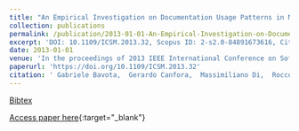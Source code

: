 ```yaml
---
title: "An Empirical Investigation on Documentation Usage Patterns in Maintenance Tasks"
collection: publications
permalink: /publication/2013-01-01-An-Empirical-Investigation-on-Documentation-Usage-Patterns-in-Maintenance-Tasks
excerpt: 'DOI: 10.1109/ICSM.2013.32, Scopus ID: 2-s2.0-84891673616, Cited by: 4'
date: 2013-01-01
venue: 'In the proceedings of 2013 IEEE International Conference on Software Maintenance, Eindhoven, The Netherlands, September 22-28, 2013'
paperurl: 'https://doi.org/10.1109/ICSM.2013.32'
citation: ' Gabriele Bavota,  Gerardo Canfora,  Massimiliano Di,  Rocco Oliveto,  Sebastiano Panichella, &quot;An Empirical Investigation on Documentation Usage Patterns in Maintenance Tasks.&quot; In the proceedings of 2013 IEEE International Conference on Software Maintenance, Eindhoven, The Netherlands, September 22-28, 2013, 2013.'
---
```

[Bibtex](https://dblp.org/rec/bib/conf/icsm/BavotaCPOP13)

[Access paper here](https://doi.org/10.1109/ICSM.2013.32){:target="_blank"}
